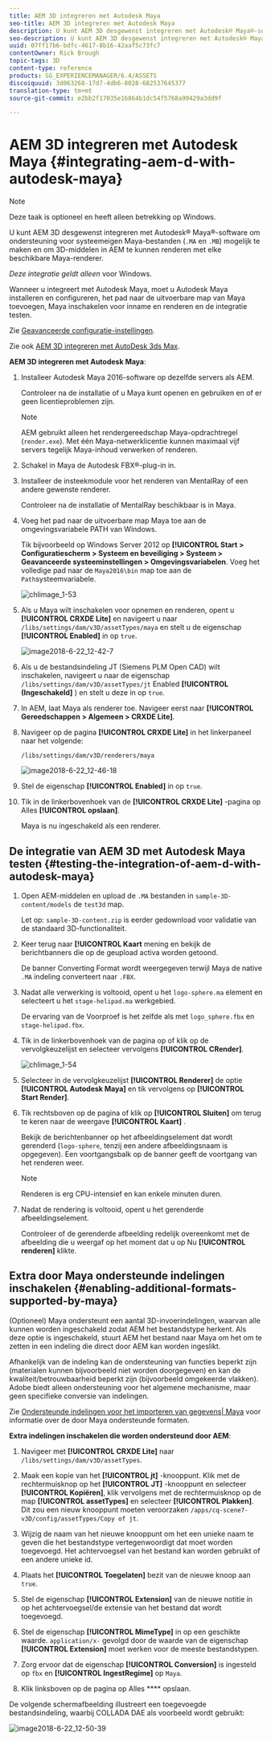 ```yaml
---
title: AEM 3D integreren met Autodesk Maya
seo-title: AEM 3D integreren met Autodesk Maya
description: U kunt AEM 3D desgewenst integreren met Autodesk® Maya®-software om ondersteuning in te schakelen voor systeemeigen Maya-bestanden (.MA en .MB) en om 3D-middelen in AEM te kunnen renderen met elke beschikbare Maya-renderer.
seo-description: U kunt AEM 3D desgewenst integreren met Autodesk® Maya®-software om ondersteuning in te schakelen voor systeemeigen Maya-bestanden (.MA en .MB) en om 3D-middelen in AEM te kunnen renderen met elke beschikbare Maya-renderer.
uuid: 07ff17b6-bdfc-4617-8b16-42aaf5c73fc7
contentOwner: Rick Brough
topic-tags: 3D
content-type: reference
products: SG_EXPERIENCEMANAGER/6.4/ASSETS
discoiquuid: 3d063268-17d7-4db6-8028-682537645377
translation-type: tm+mt
source-git-commit: e2bb2f17035e16864b1dc54f5768a99429a3dd9f

---
```



# AEM 3D integreren met Autodesk Maya {#integrating-aem-d-with-autodesk-maya}

>[!NOTE]
>
>Deze taak is optioneel en heeft alleen betrekking op Windows.

U kunt AEM 3D desgewenst integreren met Autodesk® Maya®-software om ondersteuning voor systeemeigen Maya-bestanden (`.MA` en `.MB`) mogelijk te maken en om 3D-middelen in AEM te kunnen renderen met elke beschikbare Maya-renderer.

*Deze integratie geldt alleen* voor Windows.

Wanneer u integreert met Autodesk Maya, moet u Autodesk Maya installeren en configureren, het pad naar de uitvoerbare map van Maya toevoegen, Maya inschakelen voor inname en renderen en de integratie testen.

Zie [Geavanceerde configuratie-instellingen](advanced-config-3d.md).

Zie ook [AEM 3D integreren met AutoDesk 3ds Max](integrating-aem-3d-with-autodesk-3ds-max.md).

**AEM 3D integreren met Autodesk Maya**:

1. Installeer Autodesk Maya 2016-software op dezelfde servers als AEM.

   Controleer na de installatie of u Maya kunt openen en gebruiken en of er geen licentieproblemen zijn.

   >[!NOTE]
   >
   >AEM gebruikt alleen het rendergereedschap Maya-opdrachtregel (`render.exe`). Met één Maya-netwerklicentie kunnen maximaal vijf servers tegelijk Maya-inhoud verwerken of renderen.

1. Schakel in Maya de Autodesk FBX®-plug-in in.
1. Installeer de insteekmodule voor het renderen van MentalRay of een andere gewenste renderer.

   Controleer na de installatie of MentalRay beschikbaar is in Maya.

1. Voeg het pad naar de uitvoerbare map Maya toe aan de omgevingsvariabele PATH van Windows.

   Tik bijvoorbeeld op Windows Server 2012 op **[!UICONTROL Start > Configuratiescherm > Systeem en beveiliging > Systeem > Geavanceerde systeeminstellingen > Omgevingsvariabelen**. Voeg het volledige pad naar de `Maya2016\bin` map toe aan de `Path`systeemvariabele.

   ![chlimage_1-53](assets/chlimage_1-53.png)

1. Als u Maya wilt inschakelen voor opnemen en renderen, opent u **[!UICONTROL CRXDE Lite]** en navigeert u naar `/libs/settings/dam/v3D/assetTypes/maya` en stelt u de eigenschap **[!UICONTROL Enabled]** in op `true`.

   ![image2018-6-22_12-42-7](assets/image2018-6-22_12-42-7.png)

1. Als u de bestandsindeling JT (Siemens PLM Open CAD) wilt inschakelen, navigeert u naar de eigenschap `/libs/settings/dam/v3D/assetTypes/jt` Enabled **[!UICONTROL (Ingeschakeld]** ) en stelt u deze in op `true`.
1. In AEM, laat Maya als renderer toe. Navigeer eerst naar **[!UICONTROL Gereedschappen > Algemeen > CRXDE Lite]**.
1. Navigeer op de pagina **[!UICONTROL CRXDE Lite]** in het linkerpaneel naar het volgende:

   `/libs/settings/dam/v3D/renderers/maya`

   ![image2018-6-22_12-46-18](assets/image2018-6-22_12-46-18.png)

1. Stel de eigenschap **[!UICONTROL Enabled]** in op `true`.

1. Tik in de linkerbovenhoek van de **[!UICONTROL CRXDE Lite]** -pagina op Alles **[!UICONTROL opslaan]**.

   Maya is nu ingeschakeld als een renderer.

## De integratie van AEM 3D met Autodesk Maya testen {#testing-the-integration-of-aem-d-with-autodesk-maya}

1. Open AEM-middelen en upload de `.MA` bestanden in `sample-3D-content/models` de `test3d` map.

   Let op: `sample-3D-content.zip` is eerder gedownload voor validatie van de standaard 3D-functionaliteit.

1. Keer terug naar **[!UICONTROL Kaart** mening en bekijk de berichtbanners die op de geupload activa worden getoond.

   De banner Converting Format wordt weergegeven terwijl Maya de native `.MA` indeling converteert naar `.FBX`.

1. Nadat alle verwerking is voltooid, opent u het `logo-sphere.ma` element en selecteert u het `stage-helipad.ma` werkgebied.

   De ervaring van de Voorproef is het zelfde als met `logo_sphere.fbx` en `stage-helipad.fbx`.

1. Tik in de linkerbovenhoek van de pagina op of klik op de vervolgkeuzelijst en selecteer vervolgens **[!UICONTROL CRender]**.

   ![chlimage_1-54](assets/chlimage_1-54.png)

1. Selecteer in de vervolgkeuzelijst **[!UICONTROL Renderer]** de optie **[!UICONTROL Autodesk Maya]** en tik vervolgens op **[!UICONTROL Start Render]**.
1. Tik rechtsboven op de pagina of klik op **[!UICONTROL Sluiten]** om terug te keren naar de weergave **[!UICONTROL Kaart]** .

   Bekijk de berichtenbanner op het afbeeldingselement dat wordt gerenderd (`logo-sphere`, tenzij een andere afbeeldingsnaam is opgegeven). Een voortgangsbalk op de banner geeft de voortgang van het renderen weer.

   >[!NOTE]
   >
   >Renderen is erg CPU-intensief en kan enkele minuten duren.

1. Nadat de rendering is voltooid, opent u het gerenderde afbeeldingselement.

   Controleer of de gerenderde afbeelding redelijk overeenkomt met de afbeelding die u weergaf op het moment dat u op Nu **[!UICONTROL renderen]** klikte.

## Extra door Maya ondersteunde indelingen inschakelen {#enabling-additional-formats-supported-by-maya}

(Optioneel) Maya ondersteunt een aantal 3D-invoerindelingen, waarvan alle kunnen worden ingeschakeld zodat AEM het bestandstype herkent. Als deze optie is ingeschakeld, stuurt AEM het bestand naar Maya om het om te zetten in een indeling die direct door AEM kan worden ingeslikt.

Afhankelijk van de indeling kan de ondersteuning van functies beperkt zijn (materialen kunnen bijvoorbeeld niet worden doorgegeven) en kan de kwaliteit/betrouwbaarheid beperkt zijn (bijvoorbeeld omgekeerde vlakken). Adobe biedt alleen ondersteuning voor het algemene mechanisme, maar geen specifieke conversie van indelingen.

Zie [Ondersteunde indelingen voor het importeren van gegevens| Maya](https://knowledge.autodesk.com/support/maya/learn-explore/caas/CloudHelp/cloudhelp/2016/ENU/Maya/files/GUID-69BC066D-D4D8-4B12-900C-CF42E798A5D6-htm.html) voor informatie over de door Maya ondersteunde formaten.

**Extra indelingen inschakelen die worden ondersteund door AEM**:

1. Navigeer met **[!UICONTROL CRXDE Lite]** naar `/libs/settings/dam/v3D/assetTypes`.
1. Maak een kopie van het **[!UICONTROL jt]** -knooppunt. Klik met de rechtermuisknop op het **[!UICONTROL JT]** -knooppunt en selecteer **[!UICONTROL Kopiëren]**, klik vervolgens met de rechtermuisknop op de map **[!UICONTROL assetTypes]** en selecteer **[!UICONTROL Plakken]**. Dit zou een nieuw knooppunt moeten veroorzaken `/apps/cq-scene7-v3D/config/assetTypes/Copy of jt`.
1. Wijzig de naam van het nieuwe knooppunt om het een unieke naam te geven die het bestandstype vertegenwoordigt dat moet worden toegevoegd. Het achtervoegsel van het bestand kan worden gebruikt of een andere unieke id.

1. Plaats het **[!UICONTROL Toegelaten]** bezit van de nieuwe knoop aan `true`.

1. Stel de eigenschap **[!UICONTROL Extension]** van de nieuwe notitie in op het achtervoegsel/de extensie van het bestand dat wordt toegevoegd.
1. Stel de eigenschap **[!UICONTROL MimeType]** in op een geschikte waarde. `application/x-` gevolgd door de waarde van de eigenschap **[!UICONTROL Extension]** moet werken voor de meeste bestandstypen.
1. Zorg ervoor dat de eigenschap **[!UICONTROL Conversion]** is ingesteld op `fbx` en **[!UICONTROL IngestRegime]** op `Maya`.
1. Klik linksboven op de pagina op Alles **** opslaan.

De volgende schermafbeelding illustreert een toegevoegde bestandsindeling, waarbij COLLADA DAE als voorbeeld wordt gebruikt:

![image2018-6-22_12-50-39](assets/image2018-6-22_12-50-39.png)

